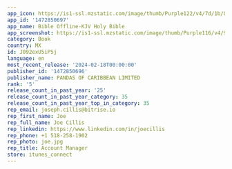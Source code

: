 ```yaml
---
app_icon: https://is1-ssl.mzstatic.com/image/thumb/Purple122/v4/7d/1b/88/7d1b88c7-f874-0ce9-e692-363ae9947617/AppIcon-0-0-1x_U007emarketing-0-7-0-0-85-220.png/1024x1024bb.png
app_id: '1472850697'
app_name: Bible Offline-KJV Holy Bible
app_screenshot: https://is1-ssl.mzstatic.com/image/thumb/Purple116/v4/97/6c/0a/976c0ac7-cc39-92b4-269e-3d1181bb3429/55bbb8c6-029f-46cb-9752-35427ca73e45_IOS-EN-SCREENSHOTS-V-1-1284-2778-01.jpg/1284x2778bb.png
category: Book
country: MX
id: J092exU5iP5j
language: en
most_recent_release: '2024-02-18T00:00:00'
publisher_id: '1472850696'
publisher_name: PANDAS OF CARIBBEAN LIMITED
rank: '5'
release_count_in_past_year: '25'
release_count_in_past_year_category: 35
release_count_in_past_year_top_in_category: 35
rep_email: joseph.cillis@bitrise.io
rep_first_name: Joe
rep_full_name: Joe Cillis
rep_linkedin: https://www.linkedin.com/in/joecillis
rep_phone: +1 518-258-1902
rep_photo: joe.jpg
rep_title: Account Manager
store: itunes_connect
---
```

